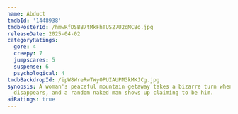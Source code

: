 ```yaml
---
name: Abduct
tmdbId: '1448938'
tmdbPosterId: /hmwRfDSBB7tMkFhTUS27U2qMCBo.jpg
releaseDate: 2025-04-02
categoryRatings:
  gore: 4
  creepy: 7
  jumpscares: 5
  suspense: 6
  psychological: 4
tmdbBackdropId: /ipW8WreRwTWyOPUIAUPM3kMKJCg.jpg
synopsis: A woman's peaceful mountain getaway takes a bizarre turn when her boyfriend
  disappears, and a random naked man shows up claiming to be him.
aiRatings: true
---
```


